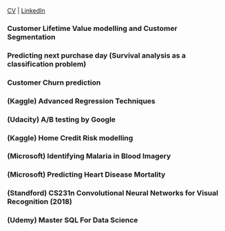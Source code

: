 [CV](http://github.com) | [LinkedIn](http://github.com)

### Customer Lifetime Value modelling and Customer Segmentation

### Predicting next purchase day (Survival analysis as a classification problem)

### Customer Churn prediction

### (Kaggle) Advanced Regression Techniques

### (Udacity) A/B testing by Google

### (Kaggle) Home Credit Risk modelling

### (Microsoft) Identifying Malaria in Blood Imagery

### (Microsoft) Predicting Heart Disease Mortality

### (Standford) CS231n Convolutional Neural Networks for Visual Recognition (2018)

### (Udemy) Master SQL For Data Science 
